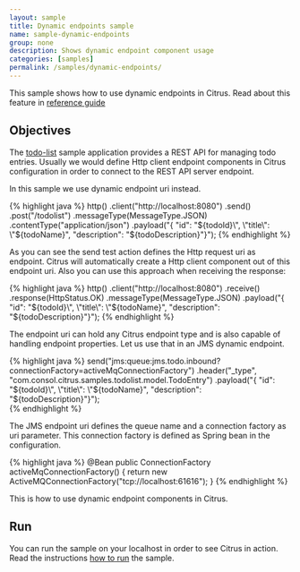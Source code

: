 ```yaml
---
layout: sample
title: Dynamic endpoints sample
name: sample-dynamic-endpoints
group: none
description: Shows dynamic endpoint component usage
categories: [samples]
permalink: /samples/dynamic-endpoints/
---
```


This sample shows how to use dynamic endpoints in Citrus. Read about this feature in [reference guide](http://www.citrusframework.org/reference/html/#endpoint-components)

Objectives
---------

The [todo-list](/samples/todo-app/) sample application provides a REST API for managing todo entries.
Usually we would define Http client endpoint components in Citrus configuration in order to connect to the REST API
server endpoint.

In this sample we use dynamic endpoint uri instead.

{% highlight java %}
http()
    .client("http://localhost:8080")
    .send()
    .post("/todolist")
    .messageType(MessageType.JSON)
    .contentType("application/json")
    .payload("{ \"id\": \"${todoId}\", \"title\": \"${todoName}\", \"description\": \"${todoDescription}\"}");
{% endhighlight %}
        
As you can see the send test action defines the Http request uri as endpoint. Citrus will automatically create a Http client
component out of this endpoint uri. Also you can use this approach when receiving the response:

{% highlight java %}
http()
    .client("http://localhost:8080")
    .receive()
    .response(HttpStatus.OK)
    .messageType(MessageType.JSON)
    .payload("{ \"id\": \"${todoId}\", \"title\": \"${todoName}\", \"description\": \"${todoDescription}\"}");
{% endhighlight %}

The endpoint uri can hold any Citrus endpoint type and is also capable of handling endpoint properties. Let us use that in an
JMS dynamic endpoint.

{% highlight java %}
send("jms:queue:jms.todo.inbound?connectionFactory=activeMqConnectionFactory")
    .header("_type", "com.consol.citrus.samples.todolist.model.TodoEntry")
    .payload("{ \"id\": \"${todoId}\", \"title\": \"${todoName}\", \"description\": \"${todoDescription}\"}");    
{% endhighlight %}
        
The JMS endpoint uri defines the queue name and a connection factory as uri parameter. This connection factory is defined 
as Spring bean in the configuration.

{% highlight java %}
@Bean
public ConnectionFactory activeMqConnectionFactory() {
    return new ActiveMQConnectionFactory("tcp://localhost:61616");
}
{% endhighlight %}
        
This is how to use dynamic endpoint components in Citrus.    
                
Run
---------

You can run the sample on your localhost in order to see Citrus in action. Read the instructions [how to run](/samples/run/) the sample.